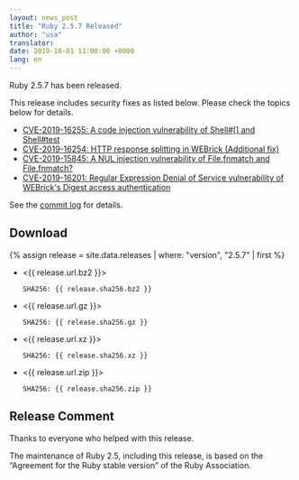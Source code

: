 ```yaml
---
layout: news_post
title: "Ruby 2.5.7 Released"
author: "usa"
translator:
date: 2019-10-01 11:00:00 +0000
lang: en
---
```


Ruby 2.5.7 has been released.

This release includes security fixes as listed below.
Please check the topics below for details.

* [CVE-2019-16255: A code injection vulnerability of Shell#[] and Shell#test](/en/news/_posts/2019-10-01-code-injection-shell-test-cve-2019-16255.md)
* [CVE-2019-16254: HTTP response splitting in WEBrick (Additional fix)](/en/news/_posts/2019-10-01-http-response-splitting-in-webrick-cve-2019-16254.md)
* [CVE-2019-15845: A NUL injection vulnerability of File.fnmatch and File.fnmatch?](/en/news/_posts/2019-10-01-nul-injection-file-fnmatch-cve-2019-15845.md)
* [CVE-2019-16201: Regular Expression Denial of Service vulnerability of WEBrick's Digest access authentication](/en/news/_posts/2019-10-01-webrick-regexp-digestauth-dos-cve-2019-16201.md)

See the [commit log](https://github.com/ruby/ruby/compare/v2_5_6...v2_5_7) for details.

## Download

{% assign release = site.data.releases | where: "version", "2.5.7" | first %}

* <{{ release.url.bz2 }}>

      SHA256: {{ release.sha256.bz2 }}

* <{{ release.url.gz }}>

      SHA256: {{ release.sha256.gz }}

* <{{ release.url.xz }}>

      SHA256: {{ release.sha256.xz }}

* <{{ release.url.zip }}>

      SHA256: {{ release.sha256.zip }}

## Release Comment

Thanks to everyone who helped with this release.

The maintenance of Ruby 2.5, including this release, is based on the “Agreement for the Ruby stable version” of the Ruby Association.
